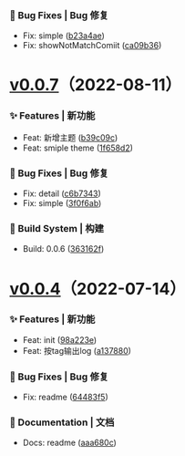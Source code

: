 ### 🐛 Bug Fixes | Bug 修复

  - Fix: simple ([b23a4ae](https://github.com/alqmc/changeloger/commit/b23a4ae))
  - Fix: showNotMatchComiit ([ca09b36](https://github.com/alqmc/changeloger/commit/ca09b36))
# [v0.0.7](https://github.com/alqmc/changeloger/compare/v0.0.4...v0.0.7)（2022-08-11）


### ✨ Features | 新功能

  - Feat: 新增主题 ([b39c09c](https://github.com/alqmc/changeloger/commit/b39c09c))
  - Feat: smiple theme ([1f658d2](https://github.com/alqmc/changeloger/commit/1f658d2))

### 🐛 Bug Fixes | Bug 修复

  - Fix: detail ([c6b7343](https://github.com/alqmc/changeloger/commit/c6b7343))
  - Fix: simple ([3f0f6ab](https://github.com/alqmc/changeloger/commit/3f0f6ab))

### 👷‍ Build System | 构建

  - Build: 0.0.6 ([363162f](https://github.com/alqmc/changeloger/commit/363162f))
# [v0.0.4](https://github.com/alqmc/changeloger/compare/v0.0.4)（2022-07-14）


### ✨ Features | 新功能

  - Feat: init ([98a223e](https://github.com/alqmc/changeloger/commit/98a223e))
  - Feat: 按tag输出log ([a137880](https://github.com/alqmc/changeloger/commit/a137880))

### 🐛 Bug Fixes | Bug 修复

  - Fix: readme ([64483f5](https://github.com/alqmc/changeloger/commit/64483f5))

### 📝 Documentation | 文档

  - Docs: readme ([aaa680c](https://github.com/alqmc/changeloger/commit/aaa680c))